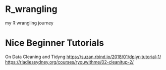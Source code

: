 # R_wrangling
my R wrangling journey 

# Nice Beginner Tutorials
On Data Cleaning and Tidyng
https://suzan.rbind.io/2018/01/dplyr-tutorial-1/
https://rladiessydney.org/courses/ryouwithme/02-cleanitup-2/

